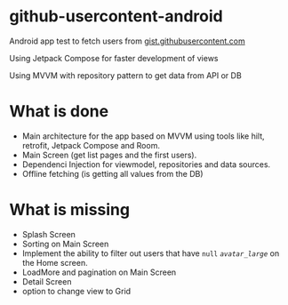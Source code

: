 # github-usercontent-android

Android app test to fetch users from [gist.githubusercontent.com](https://gist.githubusercontent.com/dsandin/c8ed6c5a9486f311f4725f221b912220/raw/8c6d2d8e1f339d02e0ff3d2990560a4862c4beae/users_page_list)

Using Jetpack Compose for faster development of views

Using MVVM with repository pattern to get data from API or DB

# What is done
- Main architecture for the app based on MVVM using tools like hilt, retrofit, Jetpack Compose and Room.
- Main Screen (get list pages and the first users).
- Dependenci Injection for viewmodel, repositories and data sources.
- Offline fetching (is getting all values from the DB)

# What is missing
- Splash Screen
- Sorting on Main Screen
- Implement the ability to filter out users that have `null` *`avatar_large`* on the Home screen.
- LoadMore and pagination on Main Screen 
- Detail Screen
- option to change view to Grid 